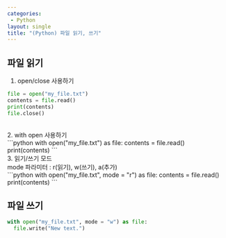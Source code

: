 ```yaml
---
categories: 
 - Python
layout: single
title: "(Python) 파일 읽기, 쓰기"
---
```


## 파일 읽기

1. open/close 사용하기 <br>
```python
file = open("my_file.txt")
contents = file.read()
print(contents)
file.close()
```
<br>
2. with open 사용하기<br>
```python
with open("my_file.txt") as file:
  contents = file.read()
  print(contents)
```
<br>
3. 읽기/쓰기 모드<br>
mode 파라미터 : r(읽기), w(쓰기), a(추가)<br>
```python
with open("my_file.txt", mode = "r") as file:
  contents = file.read()
  print(contents)
```
<br>

## 파일 쓰기<br>
```python
with open("my_file.txt", mode = "w") as file:
  file.write("New text.")
```